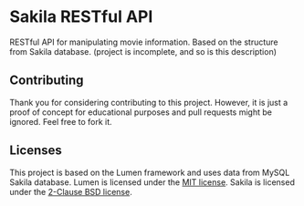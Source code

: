 # Sakila RESTful API

RESTful API for manipulating movie information. Based on the structure from Sakila database. 
(project is incomplete, and so is this description)

## Contributing

Thank you for considering contributing to this project. 
However, it is just a proof of concept for educational purposes and pull requests might be ignored. Feel free to fork it.

## Licenses

This project is based on the Lumen framework and uses data from MySQL Sakila database.
Lumen is licensed under the [MIT license](https://opensource.org/licenses/MIT).
Sakila is licensed under the [2-Clause BSD license](https://opensource.org/licenses/BSD-2-Clause).
